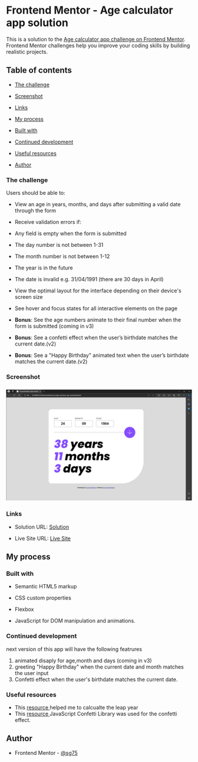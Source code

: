 # Frontend Mentor - Age calculator app solution

This is a solution to the [Age calculator app challenge on Frontend Mentor](https://www.frontendmentor.io/challenges/age-calculator-app-dF9DFFpj-Q). Frontend Mentor challenges help you improve your coding skills by building realistic projects.

## Table of contents

- [The challenge](#the-challenge)

- [Screenshot](#screenshot)

- [Links](#links)

- [My process](#my-process)

- [Built with](#built-with)

- [Continued development](#continued-development)

- [Useful resources](#useful-resources)

- [Author](#author)

### The challenge

Users should be able to:

- View an age in years, months, and days after submitting a valid date through the form

- Receive validation errors if:

- Any field is empty when the form is submitted

- The day number is not between 1-31

- The month number is not between 1-12

- The year is in the future

- The date is invalid e.g. 31/04/1991 (there are 30 days in April)

- View the optimal layout for the interface depending on their device's screen size

- See hover and focus states for all interactive elements on the page

- **Bonus**: See the age numbers animate to their final number when the form is submitted (coming in v3)
- **Bonus**: See a confetti effect when the user’s birthdate matches the current date.(v2)
- **Bonus**: See a "Happy Birthday" animated text when the user’s birthdate matches the current date.(v2)

### Screenshot

![](./screenshot.png)

### Links

- Solution URL: [Solution](https://github.com/SG75/ageCalculator)

- Live Site URL: [Live Site](https://age-calculator-ashy-phi.vercel.app/)

## My process

### Built with

- Semantic HTML5 markup

- CSS custom properties

- Flexbox

- JavaScript for DOM manipulation and animations.

### Continued development

next version of this app will have the following featrures

1. animated disaply for age,month and days (coming in v3)
2. greeting "Happy Birthday" when the current date and month matches the user input
3. Confetti effect when the user's birthdate matches the current date.

### Useful resources

- This [resource ](https://shorturl.at/kAM01) helped me to calcualte the leap year
- This [resource ](https://github.com/catdad/canvas-confetti) JavaScript Confetti Library was used for the confetti effect.

## Author

- Frontend Mentor - [@sg75](https://www.frontendmentor.io/profile/sg75)
